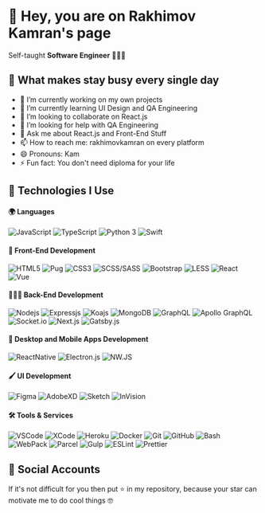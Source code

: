 # 👋 Hey, you are on Rakhimov Kamran's page 

Self-taught **Software Engineer** 👨🏻‍💻

## 💁 What makes stay busy every single day
- 🔭 I’m currently working on my own projects
- 🌱 I’m currently learning UI Design and QA Engineering
- 👯 I’m looking to collaborate on React.js
- 🤔 I’m looking for help with QA Engineering
- 💬 Ask me about React.js and Front-End Stuff
- 📫 How to reach me: rakhimovkamran on every platform
- 😄 Pronouns: Kam
- ⚡ Fun fact: You don't need diploma for your life

## 💁 Technologies I Use

#### 🌍 Languages
![JavaScript](https://img.shields.io/badge/-JavaScript-black?style=for-the-badge&logo=javascript)
![TypeScript](https://img.shields.io/badge/-TypeScript-blue?style=for-the-badge&logo=typescript)
![Python 3](https://img.shields.io/badge/-Python%203-orange?style=for-the-badge&logo=python&logoColor=white)
![Swift](https://img.shields.io/badge/-Swift%20(%20learning%20)-red?style=for-the-badge&logo=swift&logoColor=white)

#### 🎨 Front-End Development
![HTML5](https://img.shields.io/badge/-HTML5-E34F26?style=for-the-badge&logo=html5&logoColor=white)
![Pug](https://img.shields.io/badge/-Pug-E34F26?style=for-the-badge&logo=pug)
![CSS3](https://img.shields.io/badge/-CSS3-1572B6?style=for-the-badge&logo=css3)
![SCSS/SASS](https://img.shields.io/badge/-SCSS/SASS-black?style=for-the-badge&logo=sass)
![Bootstrap](https://img.shields.io/badge/-Bootstrap-563D7C?style=for-the-badge&logo=bootstrap)
![LESS](https://img.shields.io/badge/-LESS-blue?style=for-the-badge&logo=less)
![React](https://img.shields.io/badge/-React-darkblue?style=for-the-badge&logo=react&logoColor=white)
![Vue](https://img.shields.io/badge/-Vue-darkgreen?style=for-the-badge&logo=vue.js&logoColor=white)

#### 👷🏻‍♂️ Back-End Development
![Nodejs](https://img.shields.io/badge/-Nodejs-black?style=for-the-badge&logo=Node.js)
![Expressjs](https://img.shields.io/badge/-Express.js-blue?style=for-the-badge&logo=express-js)
![Koajs](https://img.shields.io/badge/-Koa.js-red?style=for-the-badge&logo=koajs)
![MongoDB](https://img.shields.io/badge/-MongoDB-green?style=for-the-badge&logo=mongodb&logoColor=white)
![GraphQL](https://img.shields.io/badge/-GraphQL-E10098?style=for-the-badge&logo=graphql)
![Apollo GraphQL](https://img.shields.io/badge/-Apollo%20GraphQL-311C87?style=for-the-badge&logo=apollo-graphql)
![Socket.io](https://img.shields.io/badge/-Socket.io-black?style=for-the-badge&logo=socket.io)
![Next.js](https://img.shields.io/badge/-Next.js-blue?style=for-the-badge&logo=next.js)
![Gatsby.js](https://img.shields.io/badge/-Gatsby.js-311C87?style=for-the-badge&logo=gatsby)

#### 📱 Desktop and Mobile Apps Development
![ReactNative](https://img.shields.io/badge/-React%20Native-darkblue?style=for-the-badge&logo=react&logoColor=white)
![Electron.js](https://img.shields.io/badge/-Electron.js-orange?style=for-the-badge&logo=electron&logoColor=white)
![NW.JS](https://img.shields.io/badge/-NW.JS-orange?style=for-the-badge&logo=node-webkit-js&logoColor=white)

#### 🖌 UI Development
![Figma](https://img.shields.io/badge/-Figma-darkblue?style=for-the-badge&logo=figma&logoColor=white)
![AdobeXD](https://img.shields.io/badge/-AdobeXD-orange?style=for-the-badge&logo=adobe&logoColor=white)
![Sketch](https://img.shields.io/badge/-Sketch-orange?style=for-the-badge&logo=sketch&logoColor=white)
![InVision](https://img.shields.io/badge/-InVision-orange?style=for-the-badge&logo=invision&logoColor=white)


#### 🛠 Tools & Services
![VSCode](https://img.shields.io/badge/-VSCode-222222?style=for-the-badge&logo=visual-studio-code)
![XCode](https://img.shields.io/badge/-XCode-222222?style=for-the-badge&logo=xcode&logoColor=white)
![Heroku](https://img.shields.io/badge/-Heroku-430098?style=for-the-badge&logo=heroku)
![Docker](https://img.shields.io/badge/-Docker-black?style=for-the-badge&logo=docker)
![Git](https://img.shields.io/badge/-Git-black?style=for-the-badge&logo=git)
![GitHub](https://img.shields.io/badge/-GitHub-181717?style=for-the-badge&logo=github)
![Bash](https://img.shields.io/badge/-Bash-181717?style=for-the-badge&logo=bash)
![WebPack](https://img.shields.io/badge/-WebPack-333333?style=for-the-badge&logo=webpack)
![Parcel](https://img.shields.io/badge/-Parcel.js-red?style=for-the-badge&logo=parceljs)
![Gulp](https://img.shields.io/badge/-Gulp.js-222222?style=for-the-badge&logo=gulp)
![ESLint](https://img.shields.io/badge/-ESLint-222222?style=for-the-badge&logo=eslint)
![Prettier](https://img.shields.io/badge/-Prettier-222222?style=for-the-badge&logo=prettier)

## 💁 Social Accounts



<p>If it's not difficult for you then put ⭐ in my repository, because your star can motivate me to do cool things 🤓</p>
